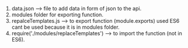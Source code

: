 1. data.json --> file to add data in form of json  to the api.
2. modules folder for exporting function.
3. repalceTemplates.js --> to export function (module.exports) used ES6 cant be used because it is in modules folder.
4. require('./modules/replaceTemplates') --> to import the function (not in ES6).   